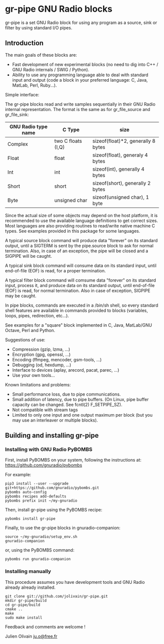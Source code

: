# gr-pipe GNU Radio blocks #

gr-pipe is a set GNU Radio block for using any program as a source,
sink or filter by using standard I/O pipes.

## Introduction ##

The main goals of these blocks are:

* Fast development of new experimental blocks (no need to dig into C++
  / GNU Radio internals / SWIG / Python).
* Ability to use any programming language able to deal with standard
  input and output (code a block in your preferred language: C, Java,
  MatLab, Perl, Ruby...).

Simple interface:

The gr-pipe blocks read and write samples sequentially in their GNU
Radio internal representation. The format is the same as for
gr_file_source and gr_file_sink:

| GNU Radio type name | C Type             | size                               |
| ------------------- | ------------------ | ---------------------------------- |
| Complex             | two C floats (I,Q) | sizeof(float)*2, generally 8 bytes |
| Float               | float              | sizeof(float), generaly 4 bytes    |
| Int                 | int                | sizeof(int), generally 4 bytes     |
| Short               | short              | sizeof(short), generally 2 bytes   |
| Byte                | unsigned char      | sizeof(unsigned char), 1 byte      |

Since the actual size of some objects may depend on the host platform,
it is recommended to use the available language definitions to get
correct sizes. Most languages are also providing routines to
read/write native machine C types. See examples provided in this
package for some languages.

A typical source block command will produce data "forever" on its
standard output, until a SIGTERM is sent by the pipe.source block to
ask for normal termination. Also, in case of an exception, the pipe
will be closed and a SIGPIPE will be caught.

A typical sink block command will consume data on its standard input,
until end-of-file (EOF) is read, for a proper termination.

A typical filter block command will comsume data "forever" on its
standard input, process it, and produce data on its standard output,
until end-of-file (EOF) is read, for normal termination. Also in case
of exception, SIGPIPE may be caught.

In pipe blocks, commands are executed in a /bin/sh shell, so every
standard shell features are available in commands provided to blocks
(variables, loops, pipes, redirection, etc...).

See examples for a "square" block implemented in C, Java, MatLab/GNU
Octave, Perl and Python.

Suggestions of use:

* Compression (gzip, lzma, ...)
* Encryption (gpg, openssl, ...)
* Encoding (ffmpeg, mencoder, gsm-tools, ...)
* Debugging (od, hexdump, ...)
* Interface to devices (aplay, arecord, pacat, parec, ...)
* Use your own tools...

Known limitations and problems:

* Small performance loss, due to pipe communications.
* Small addition of latency, due to pipe buffers.  (On Linux, pipe
  buffer capacity can be changed.  See fcntl(2) F_SETPIPE_SZ).
* Not compatible with stream tags
* Limited to only one input and one output maximum per block
  (but you may use an interleaver or multiple blocks).


## Building and installing gr-pipe ##

### Installing with GNU Radio PyBOMBS ###

First, install PyBOMBS on your system, following the instructions at:
https://github.com/gnuradio/pybombs

For example:

    pip3 install --user --upgrade git+https://github.com/gnuradio/pybombs.git
    pybombs auto-config
    pybombs recipes add-defaults
    pybombs prefix init ~/my-gnuradio

Then, install gr-pipe using the PyBOMBS recipe:

    pybombs install gr-pipe

Finally, to use the gr-pipe blocks in gnuradio-companion:

    source ~/my-gnuradio/setup_env.sh
    gnuradio-companion

or, using the PyBOMBS command:

    pybombs run gnuradio-companion


### Installing manually ###

This procedure assumes you have development tools and GNU Radio
already already installed.

    git clone git://github.com/jolivain/gr-pipe.git
    mkdir gr-pipe/build
    cd gr-pipe/build
    cmake ..
    make
    sudo make install


Feedback and comments are welcome !

Julien Olivain <ju.o@free.fr>
